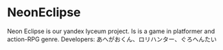 # NeonEclipse
Neon Eclipse is our yandex lyceum project.
Is is a game in platformer and action-RPG genre.
Developers: あへがおくん、ロリハンター、ぐろへんたい
